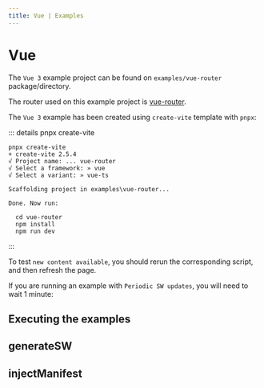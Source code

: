 ```yaml
---
title: Vue | Examples
---
```


# Vue

The `Vue 3` example project can be found on `examples/vue-router` package/directory.

The router used on this example project is [vue-router](https://next.router.vuejs.org/).

The `Vue 3` example has been created using `create-vite` template with `pnpx`:

::: details pnpx create-vite

```shell
pnpx create-vite
+ create-vite 2.5.4
√ Project name: ... vue-router
√ Select a framework: » vue
√ Select a variant: » vue-ts

Scaffolding project in examples\vue-router...

Done. Now run:

  cd vue-router
  npm install
  npm run dev
```
:::

To test `new content available`, you should rerun the corresponding script, and then refresh the page.

If you are running an example with `Periodic SW updates`, you will need to wait 1 minute:
<HeuristicWorkboxWindow />

## Executing the examples

<RunExamples />

## generateSW

<ExamplesGenerateSW />

## injectManifest

<ExamplesInjectManifest />

